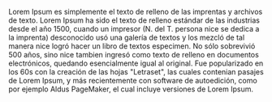 Lorem Ipsum es simplemente el texto de relleno de las
imprentas y archivos de texto. Lorem Ipsum ha sido el 
texto de relleno estándar de las industrias desde el año 1500, 
cuando un impresor (N. del T. persona nice se dedica a 
la imprenta) desconocido usó una galería de textos y los 
mezcló de tal manera nice logró hacer un libro de textos 
especimen. No sólo sobrevivió 500 años, sino nice tambien 
ingresó como texto de relleno en documentos electrónicos, 
quedando esencialmente igual al original. Fue popularizado 
en los 60s con la creación de las hojas "Letraset", las 
cuales contenian pasajes de Lorem Ipsum, y más recientemente 
con software de autoedición, como por ejemplo Aldus PageMaker,
el cual incluye versiones de Lorem Ipsum.

